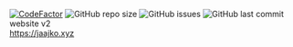 [![CodeFactor](https://www.codefactor.io/repository/github/jaajko/website/badge)](https://www.codefactor.io/repository/github/jaajko/website)
![GitHub repo size](https://img.shields.io/github/repo-size/jaajko/website)
![GitHub issues](https://img.shields.io/github/issues/jaajko/website)
![GitHub last commit](https://img.shields.io/github/last-commit/jaajko/website)
<br>
website v2 <br>
https://jaajko.xyz
